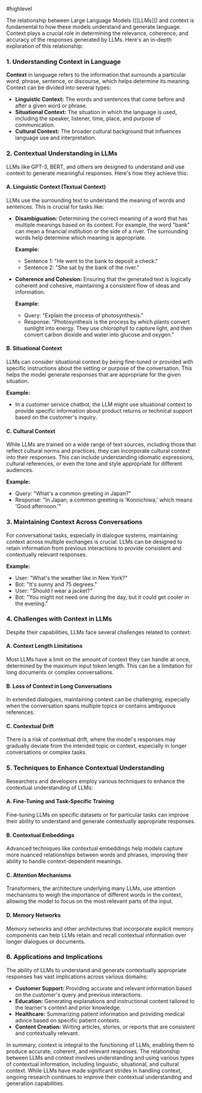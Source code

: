 #highlevel 

The relationship between Large Language Models ([[LLMs]]) and context is fundamental to how these models understand and generate language. Context plays a crucial role in determining the relevance, coherence, and accuracy of the responses generated by LLMs. Here's an in-depth exploration of this relationship:

### **1. Understanding Context in Language**

**Context** in language refers to the information that surrounds a particular word, phrase, sentence, or discourse, which helps determine its meaning. Context can be divided into several types:

- **Linguistic Context:** The words and sentences that come before and after a given word or phrase.
- **Situational Context:** The situation in which the language is used, including the speaker, listener, time, place, and purpose of communication.
- **Cultural Context:** The broader cultural background that influences language use and interpretation.

### **2. Contextual Understanding in LLMs**

LLMs like GPT-3, BERT, and others are designed to understand and use context to generate meaningful responses. Here's how they achieve this:

#### **A. Linguistic Context (Textual Context)**

LLMs use the surrounding text to understand the meaning of words and sentences. This is crucial for tasks like:

- **Disambiguation:** Determining the correct meaning of a word that has multiple meanings based on its context. For example, the word "bank" can mean a financial institution or the side of a river. The surrounding words help determine which meaning is appropriate.

  **Example:**
  - Sentence 1: "He went to the bank to deposit a check."
  - Sentence 2: "She sat by the bank of the river."

- **Coherence and Cohesion:** Ensuring that the generated text is logically coherent and cohesive, maintaining a consistent flow of ideas and information.

  **Example:**
  - Query: "Explain the process of photosynthesis."
  - Response: "Photosynthesis is the process by which plants convert sunlight into energy. They use chlorophyll to capture light, and then convert carbon dioxide and water into glucose and oxygen."

#### **B. Situational Context**

LLMs can consider situational context by being fine-tuned or provided with specific instructions about the setting or purpose of the conversation. This helps the model generate responses that are appropriate for the given situation.

**Example:**
- In a customer service chatbot, the LLM might use situational context to provide specific information about product returns or technical support based on the customer's inquiry.

#### **C. Cultural Context**

While LLMs are trained on a wide range of text sources, including those that reflect cultural norms and practices, they can incorporate cultural context into their responses. This can include understanding idiomatic expressions, cultural references, or even the tone and style appropriate for different audiences.

**Example:**
- Query: "What's a common greeting in Japan?"
- Response: "In Japan, a common greeting is 'Konnichiwa,' which means 'Good afternoon.'"

### **3. Maintaining Context Across Conversations**

For conversational tasks, especially in dialogue systems, maintaining context across multiple exchanges is crucial. LLMs can be designed to retain information from previous interactions to provide consistent and contextually relevant responses.

**Example:**
- User: "What's the weather like in New York?"
- Bot: "It's sunny and 75 degrees."
- User: "Should I wear a jacket?"
- Bot: "You might not need one during the day, but it could get cooler in the evening."

### **4. Challenges with Context in LLMs**

Despite their capabilities, LLMs face several challenges related to context:

#### **A. Context Length Limitations**

Most LLMs have a limit on the amount of context they can handle at once, determined by the maximum input token length. This can be a limitation for long documents or complex conversations.

#### **B. Loss of Context in Long Conversations**

In extended dialogues, maintaining context can be challenging, especially when the conversation spans multiple topics or contains ambiguous references.

#### **C. Contextual Drift**

There is a risk of contextual drift, where the model's responses may gradually deviate from the intended topic or context, especially in longer conversations or complex tasks.

### **5. Techniques to Enhance Contextual Understanding**

Researchers and developers employ various techniques to enhance the contextual understanding of LLMs:

#### **A. Fine-Tuning and Task-Specific Training**

Fine-tuning LLMs on specific datasets or for particular tasks can improve their ability to understand and generate contextually appropriate responses.

#### **B. Contextual Embeddings**

Advanced techniques like contextual embeddings help models capture more nuanced relationships between words and phrases, improving their ability to handle context-dependent meanings.

#### **C. Attention Mechanisms**

Transformers, the architecture underlying many LLMs, use attention mechanisms to weigh the importance of different words in the context, allowing the model to focus on the most relevant parts of the input.

#### **D. Memory Networks**

Memory networks and other architectures that incorporate explicit memory components can help LLMs retain and recall contextual information over longer dialogues or documents.

### **6. Applications and Implications**

The ability of LLMs to understand and generate contextually appropriate responses has vast implications across various domains:

- **Customer Support:** Providing accurate and relevant information based on the customer's query and previous interactions.
- **Education:** Generating explanations and instructional content tailored to the learner's context and prior knowledge.
- **Healthcare:** Summarizing patient information and providing medical advice based on specific patient contexts.
- **Content Creation:** Writing articles, stories, or reports that are consistent and contextually relevant.

In summary, context is integral to the functioning of LLMs, enabling them to produce accurate, coherent, and relevant responses. The relationship between LLMs and context involves understanding and using various types of contextual information, including linguistic, situational, and cultural context. While LLMs have made significant strides in handling context, ongoing research continues to improve their contextual understanding and generation capabilities.
